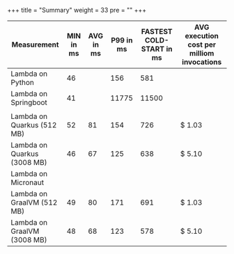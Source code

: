 +++
title = "Summary"
weight = 33
pre = ""
+++


| Measurement          | MIN in ms | AVG in ms | P99 in ms | FASTEST COLD-START in ms | AVG execution cost per milliom invocations |
|----------------------|-----------|-----------|-----------|--------------------------|---------------------------------------------
| Lambda on Python     | 46        |           | 156       | 581                      |                                            |
| Lambda on Springboot | 41        |           | 11775     | 11500                    |                                            |
|                      |           |           |           |                          |                                            |
| Lambda on Quarkus (512 MB)  | 52        | 81        | 154       | 726                      | $ 1.03                                     |
| Lambda on Quarkus (3008 MB) | 46        | 67        | 125       | 638                      | $ 5.10                                     |
| Lambda on Micronaut         |           |           |           |                          |                                            |
| Lambda on GraalVM (512 MB)  | 49        | 80        | 171       | 691                      | $ 1.03                                     |
| Lambda on GraalVM (3008 MB) | 48        | 68        | 123       | 578                      | $ 5.10                                     |